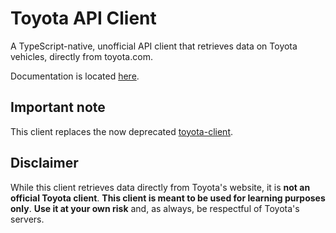 # Toyota API Client

A TypeScript-native, unofficial API client that retrieves data on Toyota vehicles, directly from toyota.com.

Documentation is located [here](http://camrymps.github.io/toyota-client-v2).

## Important note

This client replaces the now deprecated [toyota-client](https://github.com/camrymps/toyota-client).

## Disclaimer

While this client retrieves data directly from Toyota's website, it is **not an official Toyota client**. **This client is meant to be used for learning purposes only**. **Use it at your own risk** and, as always, be respectful of Toyota's servers.
